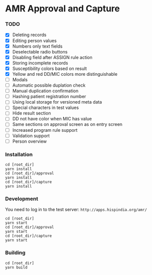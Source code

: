 # AMR Approval and Capture

### TODO
- [x] Deleting records
- [x] Editing person values
- [x] Numbers only text fields
- [x] Deselectable radio buttons
- [x] Disabling field after ASSIGN rule action
- [x] Storing incomplete records
- [x] Susceptibility colors based on result
- [x] Yellow and red DD/MIC colors more distinguishable
- [ ] Modals
- [ ] Automatic possible duplation check
- [ ] Manual duplication confirmation
- [ ] Hashing patient registration number
- [ ] Using local storage for versioned meta data
- [ ] Special characters in test values
- [ ] Hide result section
- [ ] DD not have color when MIC has value
- [ ] Same sections on approval screen as on entry screen
- [ ] Increased program rule support
- [ ] Validation support
- [ ] Person overview

### Installation

```
cd [root_dir]
yarn install
cd [root_dir]/approval
yarn install
cd [root_dir]/capture
yarn install
```

### Development

You need to log in to the test server:
`http://apps.hispindia.org/amr/`

```
cd [root_dir]
yarn start
cd [root_dir]/approval
yarn start
cd [root_dir]/capture
yarn start
```

### Building

```
cd [root_dir]
yarn build
```
